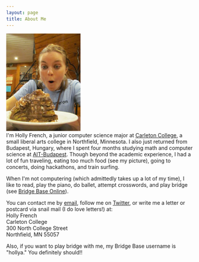 ```yaml
---
layout: page
title: About Me
---
```

<img class="scale-with-grid" src="/images/budapest.jpeg" width="200">
</br>
I'm Holly French, a junior computer science major at <a href="http://www.carleton.edu">Carleton College</a>, a small liberal arts college in Northfield, Minnesota.  I also just returned from Budapest, Hungary, where I spent four months studying math and computer science at <a href="http://www.ait-budapest.com">AIT-Budapest</a>.  Though beyond the academic experience, I had a lot of fun traveling, eating too much food (see my picture), going to concerts, doing hackathons, and train surfing.

When I'm not computering (which admittedly takes up a lot of my time), I like to read, play the piano, do ballet, attempt crosswords, and play bridge (see <a href="http://www.bridgebase.com">Bridge Base Online</a>). 

You can contact me by <a href="mailto:hollyafrench90@gmail.com">email</a>, follow me on <a href="https://twitter.com/phrenchphry11">Twitter</a>, or write me a letter or postcard via snail mail (I do love letters!) at: </br>
Holly French </br>
Carleton College </br>
300 North College Street </br>
Northfield, MN 55057

Also, if you want to play bridge with me, my Bridge Base username is "hollya."  You definitely should!!
